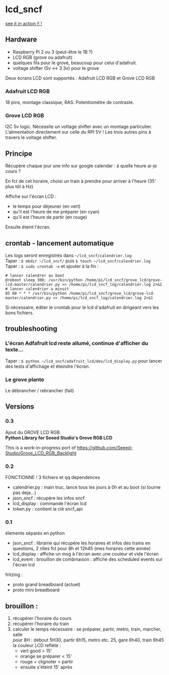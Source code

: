 # lcd_sncf


[see it in action !! !](https://imgur.com/a/ukOrs)

## Hardware
* Raspberry Pi 2 ou 3 (peut-être le 1B ?)  
* LCD RGB (grove ou adafruit)  
* quelques fils pour le grove, beaucoup pour celui d'adafruit.  
* voltage shifter (5v <-> 3.3v) pour le grove

Deux écrans LCD sont supportés : Adafruit LCD RGB et Grove LCD RGB

### Adafruit LCD RGB
18 pins, montage classique, RAS. Potentiomètre de contraste.

### Grove LCD RGB
I2C 5v logic. Nécessite un voltage shifter avec un montage particulier. L'alimentation directement sur celle du RPI 5V ! Les trois autres pins à travers le voltage shifter.

## Principe

Récupère chaque jour une info sur google calendar : à quelle heure ai-je cours ?

En fct de cet horaire, choisi un train à prendre pour arriver à l'heure (35' plus tôt à Hz)

Affiche sur l'écran LCD :
* le temps pour déjeuner (en vert)
* qu'il est l'heure de me préparer (en cyan)
* qu'il est l'heure de partir (en rouge)  

Ensuite éteint l'écran.

## crontab - lancement automatique
Les logs seront enregistrés dans `~/lcd_sncf/calendrier.log`  
Taper : `$ mkdir ~/lcd_sncf/` puis `$ touch ~/lcd_sncf/calendrier.log`  
Taper : `$ sudo crontab -e` et ajouter à la fin :

    # lancer calendrer au boot
    @reboot sleep 300; /usr/bin/python /home/pi/lcd_sncf/grove_lcd/grove-lcd-master/calendrier.py >> /home/pi/lcd_sncf_log/calendrier.log 2>&1
    # lancer calendrier a minuit  
    05 00 * * * /usr/bin/python /home/pi/lcd_sncf/grove_lcd/grove-lcd-master/calendrier.py >> /home/pi/lcd_sncf_log/calendrier.log 2>&1

Si nécessaire, éditer le crontab pour le lcd d'adafruit en dirigeant vers les bons fichiers.
## troubleshooting

### L'écran Adfafruit lcd reste allumé, continue d'afficher du texte...
Taper : `$ python ~/lcd_sncf/adafruit_lcd/dev/lcd_display.py` pour lancer des tests d'affichage et éteindre l'écran.

### Le grove plante
Le débrancher / rebrancher (fail)

## Versions

### 0.3
Ajout du GROVE LCD RGB.  
**Python Library for Seeed Studio's Grove RGB LCD**  

This is a work-in-progress port of https://github.com/Seeed-Studio/Grove_LCD_RGB_Backlight


### 0.2
FONCTIONNE !
3 fichiers et qq dependences
* calendrier.py : main truc, lance tous les jours à 0h et au boot (si tourne pas deja...)
* json_sncf : récupère les infos sncf
* lcd_display : commande l'écran lcd
* token.py : contient la clé sncf_api


### 0.1
élements séparés en python
* json_sncf : librairie qui récupère les horaires et infos des trains en questions, 2 nlles fct pour 8h et 12h45 (mes horaires cette année)  
* lcd_display : affiche un msg à l'écran avec une couleur et vide l'écran
* lcd_event : brouillon de combinaison :  affiche des scheduled events sur l'écran lcd


fritzing :
* proto grand breadboard (actuel)
* proto mini breadboard

## brouillon :

1. récupérer l'horaire du cours
1. récupérer l'horaire du train
1. calculer le temps nécessaire : se préparer, partir, metro, train, marcher, salle  
    pour 8H : debout 5H30, partir 6h15, metro etc. 25, gare 6h40, train 6h45  
    la couleur LCD reflète :  
    * vert good > 15'
    * orange se préparer < 15'
    * rouge + clignoter = partir
    * ensuite s'éteint 15' après
